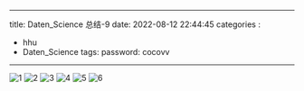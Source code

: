 
---
title: Daten_Science 总结-9
date: 2022-08-12 22:44:45
categories : 
- hhu 
- Daten_Science
tags:
password: cocovv



---
![1](./9.%E9%AB%98%E6%96%AF%E6%AD%A3%E6%80%81%E5%88%86%E5%B8%83/0001.jpg)
![2](./9.%E9%AB%98%E6%96%AF%E6%AD%A3%E6%80%81%E5%88%86%E5%B8%83/0002.jpg)
![3](./9.%E9%AB%98%E6%96%AF%E6%AD%A3%E6%80%81%E5%88%86%E5%B8%83/0003.jpg)
![4](./9.%E9%AB%98%E6%96%AF%E6%AD%A3%E6%80%81%E5%88%86%E5%B8%83/0004.jpg)
![5](./9.%E9%AB%98%E6%96%AF%E6%AD%A3%E6%80%81%E5%88%86%E5%B8%83/0005.jpg)
![6](./9.%E9%AB%98%E6%96%AF%E6%AD%A3%E6%80%81%E5%88%86%E5%B8%83/0006.jpg)